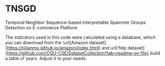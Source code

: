 # TNSGD
Temporal Neighbor Sequence-based Interpretable Spammer Groups Detection on E-commerce Platform

The indicators used in this code were calculated using a database, which you can download from the \url[Amazon dataset]{https://nijianmo.github.io/amazon/index.html} and url[Yelp dataset]{https://github.com/CQU-CSE/DatasetCollection?tab=readme-ov-file} build a table of years. Adjust it to your needs. 